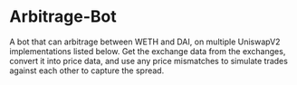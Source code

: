 # Arbitrage-Bot
A bot that can arbitrage between WETH and DAI, on multiple UniswapV2 implementations listed below. Get the exchange data from the exchanges, convert it into price data, and use any price mismatches to simulate trades against each other to capture the spread.
